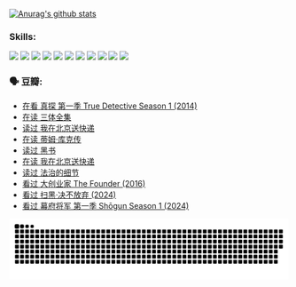 
[![Anurag's github stats](https://github-readme-stats.vercel.app/api?username=w940853815)](https://github.com/anuraghazra/github-readme-stats)

### Skills:

<code><img height="32" src="https://cdn.jsdelivr.net/npm/simple-icons@v5/icons/python.svg"></code>
<code><img height="32" src="https://cdn.jsdelivr.net/npm/simple-icons@v5/icons/javascript.svg"></code>
<code><img height="32" src="https://cdn.jsdelivr.net/npm/simple-icons@v5/icons/django.svg"></code>
<code><img height="32" src="https://cdn.jsdelivr.net/npm/simple-icons@v5/icons/flask.svg"></code>
<code><img height="32" src="https://cdn.jsdelivr.net/npm/simple-icons@v5/icons/vuetify.svg"></code>
<code><img height="32" src="https://cdn.jsdelivr.net/npm/simple-icons@v5/icons/git.svg"></code>
<code><img height="32" src="https://cdn.jsdelivr.net/npm/simple-icons@v5/icons/docker.svg"></code>
<code><img height="32" src="https://cdn.jsdelivr.net/npm/simple-icons@v5/icons/postgresql.svg"></code>
<code><img height="32" src="https://cdn.jsdelivr.net/npm/simple-icons@v5/icons/elasticsearch.svg"></code>
<code><img height="32" src="https://cdn.jsdelivr.net/npm/simple-icons@v5/icons/macos.svg"></code>
<code><img height="32" src="https://cdn.jsdelivr.net/npm/simple-icons@v5/icons/linux.svg"></code>

### 🗣 豆瓣:

<!-- DOUBAN-ACTIVITIES:START -->
- [在看 真探 第一季 True Detective Season 1‎ (2014)](https://www.douban.com/people/136069238/status/4673382852/?_i=22788154)
- [在读 三体全集](https://www.douban.com/people/136069238/status/4672842521/?_i=22788154)
- [读过 我在北京送快递](https://www.douban.com/people/136069238/status/4672842036/?_i=22788154)
- [在读 蒂姆·库克传](https://www.douban.com/people/136069238/status/4663517053/?_i=22788154)
- [读过 黑书](https://www.douban.com/people/136069238/status/4663516022/?_i=22788154)
- [在读 我在北京送快递](https://www.douban.com/people/136069238/status/4658098365/?_i=22788154)
- [读过 法治的细节](https://www.douban.com/people/136069238/status/4657347558/?_i=22788154)
- [看过 大创业家 The Founder‎ (2016)](https://www.douban.com/people/136069238/status/4649667693/?_i=22788154)
- [看过 扫黑·决不放弃‎ (2024)](https://www.douban.com/people/136069238/status/4648051460/?_i=22788154)
- [看过 幕府将军 第一季 Shōgun Season 1‎ (2024)](https://www.douban.com/people/136069238/status/4642727883/?_i=22788154)
<!-- DOUBAN-ACTIVITIES:END -->


![Snake animation](https://raw.githubusercontent.com/w940853815/w940853815/output/github-contribution-grid-snake.svg)

<!--
**w940853815/w940853815** is a ✨ _special_ ✨ repository because its `README.md` (this file) appears on your GitHub profile.

Here are some ideas to get you started:

- 🔭 I’m currently working on ...
- 🌱 I’m currently learning ...
- 👯 I’m looking to collaborate on ...
- 🤔 I’m looking for help with ...
- 💬 Ask me about ...
- 📫 How to reach me: ...
- 😄 Pronouns: ...
- ⚡ Fun fact: ...
-->
